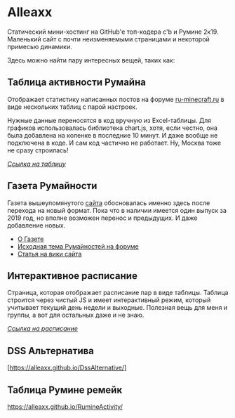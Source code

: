 # Alleaxx
Статический мини-хостинг на GitHub'е топ-кодера c'b и Румине 2к19. Маленький сайт с почти неизменяемыми страницами и некоторой примесью динамики.

Здесь можно найти пару интересных вещей, таких как:

## Таблица активности Румайна
Отображает статистику написанных постов на форуме [ru-minecraft.ru](https://ru-minecraft.ru/forum) в виде нескольких таблиц с парой настроек.

Нужные данные переносятся в код вручную из Excel-таблицы. Для графиков использовалась библиотека chart.js, хотя, если честно, она была добавлена на коленке в последние 10 минут. И даже вообще не подключена в коде. И сам код частично не работает. Ну, Москва тоже не сразу строилась!

<em>[Ссылка на таблицу](https://alleaxx.github.io/%D0%90%D0%BA%D1%82%D0%B8%D0%B2%D0%BD%D0%BE%D1%81%D1%82%D1%8C%20%D0%A0%D1%83%D0%BC%D0%B0%D0%B9%D0%BD%D0%B0/rumine-activity-id.html)</em>

## Газета Румайности
Газета вышеупомянутого [сайта](https://ru-minecraft.ru/forum) обосновалась именно здесь после перехода на новый формат. Пока что в наличии имеется один выпуск за 2019 год, но вполне возможен перенос и предыдущих. И даже добавление новых.

- [О Газете](https://alleaxx.github.io/%D0%A0%D1%83%D0%BC%D0%B0%D0%B9%D0%BD%D0%BE%D1%81%D1%82%D0%B8/index)
- [Исходная тема Румайностей на форуме](https://ru-minecraft.ru/forum/showtopic-11157/)
- [Статья на вики сайта](https://ru-minecraft.fandom.com/ru/wiki/%D0%93%D0%B0%D0%B7%D0%B5%D1%82%D1%8B_%D0%A0%D1%83-%D0%BC%D0%B0%D0%B9%D0%BD%D0%B0)


## Интерактивное расписание
Страница, которая отображает расписание пар в виде таблицы. Таблица строится через чистый JS и имеет интерактивный режим, который учитывает текущий день недели и выходные. Полезная вещь для меня и группы, а вот для остальных даже и не знаю.

<em>[Ссылка на расписание](https://alleaxx.github.io/%D0%98%D0%BD%D1%82%D0%B5%D1%80%D0%B0%D0%BA%D1%82%D0%B8%D0%B2%D0%BD%D0%BE%D0%B5%20%D1%80%D0%B0%D1%81%D0%BF%D0%B8%D1%81%D0%B0%D0%BD%D0%B8%D0%B5/base.html)</em>

## DSS Альтернатива
[https://alleaxx.github.io/DssAlternative/]

## Таблица Румине ремейк
<https://alleaxx.github.io/RumineActivity/>
